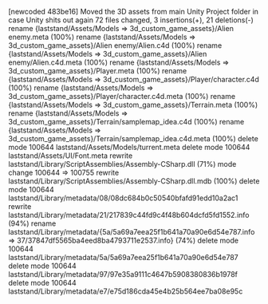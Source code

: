 [newcoded 483be16] Moved the 3D assets from main Unity Project folder in case Unity shits out again
 72 files changed, 3 insertions(+), 21 deletions(-)
 rename {laststand/Assets/Models => 3d_custom_game_assets}/Alien enemy.meta (100%)
 rename {laststand/Assets/Models => 3d_custom_game_assets}/Alien enemy/Alien.c4d (100%)
 rename {laststand/Assets/Models => 3d_custom_game_assets}/Alien enemy/Alien.c4d.meta (100%)
 rename {laststand/Assets/Models => 3d_custom_game_assets}/Player.meta (100%)
 rename {laststand/Assets/Models => 3d_custom_game_assets}/Player/character.c4d (100%)
 rename {laststand/Assets/Models => 3d_custom_game_assets}/Player/character.c4d.meta (100%)
 rename {laststand/Assets/Models => 3d_custom_game_assets}/Terrain.meta (100%)
 rename {laststand/Assets/Models => 3d_custom_game_assets}/Terrain/samplemap_idea.c4d (100%)
 rename {laststand/Assets/Models => 3d_custom_game_assets}/Terrain/samplemap_idea.c4d.meta (100%)
 delete mode 100644 laststand/Assets/Models/turrent.meta
 delete mode 100644 laststand/Assets/UI/Font.meta
 rewrite laststand/Library/ScriptAssemblies/Assembly-CSharp.dll (71%)
 mode change 100644 => 100755
 rewrite laststand/Library/ScriptAssemblies/Assembly-CSharp.dll.mdb (100%)
 delete mode 100644 laststand/Library/metadata/08/08dc684b0c50540bfafd91edd10a2ac1
 rewrite laststand/Library/metadata/21/217839c44fd9c4f48b604dcfd5fd1552.info (94%)
 rename laststand/Library/metadata/{5a/5a69a7eea25f1b641a70a90e6d54e787.info => 37/37847df5565ba4eed8ba4793711e2537.info} (74%)
 delete mode 100644 laststand/Library/metadata/5a/5a69a7eea25f1b641a70a90e6d54e787
 delete mode 100644 laststand/Library/metadata/97/97e35a9111c4647b5908380836b1978f
 delete mode 100644 laststand/Library/metadata/e7/e75d186cda45e4b25b564ee7ba08e95c

